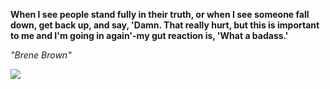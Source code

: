 **When I see people stand fully in their truth, or when I see someone fall down, get back up, and say, 'Damn. That really hurt, but this is important to me and I'm going in again'-my gut reaction is, 'What a badass.'**

*"Brene Brown"*

![](https://api.nosense.lol/ghvc/?username=cdfrm)